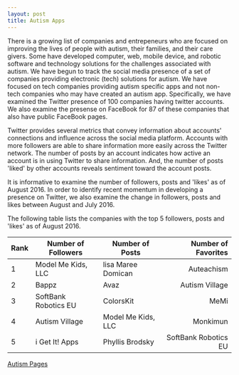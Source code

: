 ```yaml
---
layout: post
title: Autism Apps      
---
```


There is a growing list of companies and entrepeneurs who are focused on improving the lives of people with autism, their families, and their care givers. Some have developed computer, web, mobile device, and robotic software and technology solutions for the challenges associated with autism. We have begun to track the social media presence of a set of companies providing electronic (tech) solutions for autism. We have focused on tech companies providing autism specific apps and not non-tech companies who may have created an autism app. Specifically, we have examined the Twitter presence of 100 companies having twitter accounts. We also examine the presense on FaceBook for 87 of these companies that also have public FaceBook pages. 

Twitter provides several metrics that convey information about accounts' connections and influence across the social media platform. Accounts with more followers are able to share information more easily across the Twitter network. The number of posts by an account indicates how active an account is in using Twitter to share information. And, the number of posts 'liked' by other accounts reveals sentiment toward the account posts.

It is informative to examine the number of followers, posts and 'likes' as of August 2016. In order to identify recent momentum in developing a presence on Twitter, we also examine the change in followers, posts and likes between August and July 2016.

The following table lists the companies with the top 5 followers, posts and 'likes' as of August 2016.

Rank|Number of Followers|Number of Posts|Number of Favorites
--- | --- | --- | ---:
1 | Model Me Kids, LLC | lisa Maree Domican | Auteachism
2 | Bappz  | Avaz | Autism Village
3 | SoftBank Robotics EU | ColorsKit | MeMi
4 | Autism Village | Model Me Kids, LLC | Monkimun
5 | i Get It! Apps | Phyllis Brodsky | SoftBank Robotics EU 



[Autism Pages](/images/AutismWorldMap.png)

